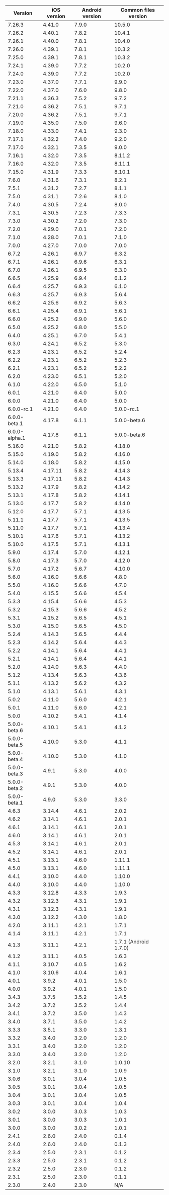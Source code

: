 | Version       | iOS version | Android version | Common files version  |
|---------------|-------------|-----------------|-----------------------|
| 7.26.3 | 4.41.0 | 7.9.0 | 10.5.0 |
| 7.26.2 | 4.40.1 | 7.8.2 | 10.4.1 |
| 7.26.1 | 4.40.0 | 7.8.1 | 10.4.0 |
| 7.26.0 | 4.39.1 | 7.8.1 | 10.3.2 |
| 7.25.0 | 4.39.1 | 7.8.1 | 10.3.2 |
| 7.24.1 | 4.39.0 | 7.7.2 | 10.2.0 |
| 7.24.0 | 4.39.0 | 7.7.2 | 10.2.0 |
| 7.23.0        | 4.37.0      | 7.7.1           | 9.9.0                 |
| 7.22.0        | 4.37.0      | 7.6.0           | 9.8.0                 |
| 7.21.1        | 4.36.3      | 7.5.2           | 9.7.2                 |
| 7.21.0        | 4.36.2      | 7.5.1           | 9.7.1                 |
| 7.20.0        | 4.36.2      | 7.5.1           | 9.7.1                 |
| 7.19.0        | 4.35.0      | 7.5.0           | 9.6.0                 |
| 7.18.0        | 4.33.0      | 7.4.1           | 9.3.0                 |
| 7.17.1        | 4.32.2      | 7.4.0           | 9.2.0                 |
| 7.17.0        | 4.32.1      | 7.3.5           | 9.0.0                 |
| 7.16.1        | 4.32.0      | 7.3.5           | 8.11.2                |
| 7.16.0        | 4.32.0      | 7.3.5           | 8.11.1                |
| 7.15.0        | 4.31.9      | 7.3.3           | 8.10.1                |
| 7.6.0         | 4.31.6      | 7.3.1           | 8.2.1                 |
| 7.5.1         | 4.31.2      | 7.2.7           | 8.1.1                 |
| 7.5.0         | 4.31.1      | 7.2.6           | 8.1.0                 |
| 7.4.0         | 4.30.5      | 7.2.4           | 8.0.0                 |
| 7.3.1         | 4.30.5      | 7.2.3           | 7.3.3                 |
| 7.3.0         | 4.30.2      | 7.2.0           | 7.3.0                 |
| 7.2.0         | 4.29.0      | 7.0.1           | 7.2.0                 |
| 7.1.0         | 4.28.0      | 7.0.1           | 7.1.0                 |
| 7.0.0         | 4.27.0      | 7.0.0           | 7.0.0                 |
| 6.7.2         | 4.26.1      | 6.9.7           | 6.3.2                 |
| 6.7.1         | 4.26.1      | 6.9.6           | 6.3.1                 |
| 6.7.0         | 4.26.1      | 6.9.5           | 6.3.0                 |
| 6.6.5         | 4.25.9      | 6.9.4           | 6.1.2                 |
| 6.6.4         | 4.25.7      | 6.9.3           | 6.1.0                 |
| 6.6.3         | 4.25.7      | 6.9.3           | 5.6.4                 |
| 6.6.2         | 4.25.6      | 6.9.2           | 5.6.3                 |
| 6.6.1         | 4.25.4      | 6.9.1           | 5.6.1                 |
| 6.6.0         | 4.25.2      | 6.9.0           | 5.6.0                 |
| 6.5.0         | 4.25.2      | 6.8.0           | 5.5.0                 |
| 6.4.0         | 4.25.1      | 6.7.0           | 5.4.1                 |
| 6.3.0         | 4.24.1      | 6.5.2           | 5.3.0                 |
| 6.2.3         | 4.23.1      | 6.5.2           | 5.2.4                 |
| 6.2.2         | 4.23.1      | 6.5.2           | 5.2.3                 |
| 6.2.1         | 4.23.1      | 6.5.2           | 5.2.2                 |
| 6.2.0         | 4.23.0      | 6.5.1           | 5.2.0                 |
| 6.1.0         | 4.22.0      | 6.5.0           | 5.1.0                 |
| 6.0.1         | 4.21.0      | 6.4.0           | 5.0.0                 |
| 6.0.0         | 4.21.0      | 6.4.0           | 5.0.0                 |
| 6.0.0-rc.1    | 4.21.0      | 6.4.0           | 5.0.0-rc.1            |
| 6.0.0-beta.1  | 4.17.8      | 6.1.1           | 5.0.0-beta.6          |
| 6.0.0-alpha.1 | 4.17.8      | 6.1.1           | 5.0.0-beta.6          |
| 5.16.0        | 4.21.0      | 5.8.2           | 4.18.0                |
| 5.15.0        | 4.19.0      | 5.8.2           | 4.16.0                |
| 5.14.0        | 4.18.0      | 5.8.2           | 4.15.0                |
| 5.13.4        | 4.17.11     | 5.8.2           | 4.14.3                |
| 5.13.3        | 4.17.11     | 5.8.2           | 4.14.3                |
| 5.13.2        | 4.17.9      | 5.8.2           | 4.14.2                |
| 5.13.1        | 4.17.8      | 5.8.2           | 4.14.1                |
| 5.13.0        | 4.17.7      | 5.8.2           | 4.14.0                |
| 5.12.0        | 4.17.7      | 5.7.1           | 4.13.5                |
| 5.11.1        | 4.17.7      | 5.7.1           | 4.13.5                |
| 5.11.0        | 4.17.7      | 5.7.1           | 4.13.4                |
| 5.10.1        | 4.17.6      | 5.7.1           | 4.13.2                |
| 5.10.0        | 4.17.5      | 5.7.1           | 4.13.1                |
| 5.9.0         | 4.17.4      | 5.7.0           | 4.12.1                |
| 5.8.0         | 4.17.3      | 5.7.0           | 4.12.0                |
| 5.7.0         | 4.17.2      | 5.6.7           | 4.10.0                |
| 5.6.0         | 4.16.0      | 5.6.6           | 4.8.0                 |
| 5.5.0         | 4.16.0      | 5.6.6           | 4.7.0                 |
| 5.4.0         | 4.15.5      | 5.6.6           | 4.5.4                 |
| 5.3.3         | 4.15.4      | 5.6.6           | 4.5.3                 |
| 5.3.2         | 4.15.3      | 5.6.6           | 4.5.2                 |
| 5.3.1         | 4.15.2      | 5.6.5           | 4.5.1                 |
| 5.3.0         | 4.15.0      | 5.6.5           | 4.5.0                 |
| 5.2.4         | 4.14.3      | 5.6.5           | 4.4.4                 |
| 5.2.3         | 4.14.2      | 5.6.4           | 4.4.3                 |
| 5.2.2         | 4.14.1      | 5.6.4           | 4.4.1                 |
| 5.2.1         | 4.14.1      | 5.6.4           | 4.4.1                 |
| 5.2.0         | 4.14.0      | 5.6.3           | 4.4.0                 |
| 5.1.2         | 4.13.4      | 5.6.3           | 4.3.6                 |
| 5.1.1         | 4.13.2      | 5.6.2           | 4.3.2                 |
| 5.1.0         | 4.13.1      | 5.6.1           | 4.3.1                 |
| 5.0.2         | 4.11.0      | 5.6.0           | 4.2.1                 |
| 5.0.1         | 4.11.0      | 5.6.0           | 4.2.1                 |
| 5.0.0         | 4.10.2      | 5.4.1           | 4.1.4                 |
| 5.0.0-beta.6  | 4.10.1      | 5.4.1           | 4.1.2                 |
| 5.0.0-beta.5  | 4.10.0      | 5.3.0           | 4.1.1                 |
| 5.0.0-beta.4  | 4.10.0      | 5.3.0           | 4.1.0                 |
| 5.0.0-beta.3  | 4.9.1       | 5.3.0           | 4.0.0                 |
| 5.0.0-beta.2  | 4.9.1       | 5.3.0           | 4.0.0                 |
| 5.0.0-beta.1  | 4.9.0       | 5.3.0           | 3.3.0                 |
| 4.6.3         | 3.14.4      | 4.6.1           | 2.0.2                 |
| 4.6.2         | 3.14.1      | 4.6.1           | 2.0.1                 |
| 4.6.1         | 3.14.1      | 4.6.1           | 2.0.1                 |
| 4.6.0         | 3.14.1      | 4.6.1           | 2.0.1                 |
| 4.5.3         | 3.14.1      | 4.6.1           | 2.0.1                 |
| 4.5.2         | 3.14.1      | 4.6.1           | 2.0.1                 |
| 4.5.1         | 3.13.1      | 4.6.0           | 1.11.1                |
| 4.5.0         | 3.13.1      | 4.6.0           | 1.11.1                |
| 4.4.1         | 3.10.0      | 4.4.0           | 1.10.0                |
| 4.4.0         | 3.10.0      | 4.4.0           | 1.10.0                |
| 4.3.3         | 3.12.8      | 4.3.3           | 1.9.3                 |
| 4.3.2         | 3.12.3      | 4.3.1           | 1.9.1                 |
| 4.3.1         | 3.12.3      | 4.3.1           | 1.9.1                 |
| 4.3.0         | 3.12.2      | 4.3.0           | 1.8.0                 |
| 4.2.0         | 3.11.1      | 4.2.1           | 1.7.1                 |
| 4.1.4         | 3.11.1      | 4.2.1           | 1.7.1                 |
| 4.1.3         | 3.11.1      | 4.2.1           | 1.7.1 (Android 1.7.0) |
| 4.1.2         | 3.11.1      | 4.0.5           | 1.6.3                 |
| 4.1.1         | 3.10.7      | 4.0.5           | 1.6.2                 |
| 4.1.0         | 3.10.6      | 4.0.4           | 1.6.1                 |
| 4.0.1         | 3.9.2       | 4.0.1           | 1.5.0                 |
| 4.0.0         | 3.9.2       | 4.0.1           | 1.5.0                 |
| 3.4.3         | 3.7.5       | 3.5.2           | 1.4.5                 |
| 3.4.2         | 3.7.2       | 3.5.2           | 1.4.4                 |
| 3.4.1         | 3.7.2       | 3.5.0           | 1.4.3                 |
| 3.4.0         | 3.7.1       | 3.5.0           | 1.4.2                 |
| 3.3.3         | 3.5.1       | 3.3.0           | 1.3.1                 |
| 3.3.2         | 3.4.0       | 3.2.0           | 1.2.0                 |
| 3.3.1         | 3.4.0       | 3.2.0           | 1.2.0                 |
| 3.3.0         | 3.4.0       | 3.2.0           | 1.2.0                 |
| 3.2.0         | 3.2.1       | 3.1.0           | 1.0.10                |
| 3.1.0         | 3.2.1       | 3.1.0           | 1.0.9                 |
| 3.0.6         | 3.0.1       | 3.0.4           | 1.0.5                 |
| 3.0.5         | 3.0.1       | 3.0.4           | 1.0.5                 |
| 3.0.4         | 3.0.1       | 3.0.4           | 1.0.5                 |
| 3.0.3         | 3.0.1       | 3.0.4           | 1.0.4                 |
| 3.0.2         | 3.0.0       | 3.0.3           | 1.0.3                 |
| 3.0.1         | 3.0.0       | 3.0.3           | 1.0.1                 |
| 3.0.0         | 3.0.0       | 3.0.2           | 1.0.1                 |
| 2.4.1         | 2.6.0       | 2.4.0           | 0.1.4                 |
| 2.4.0         | 2.6.0       | 2.4.0           | 0.1.3                 |
| 2.3.4         | 2.5.0       | 2.3.1           | 0.1.2                 |
| 2.3.3         | 2.5.0       | 2.3.1           | 0.1.2                 |
| 2.3.2         | 2.5.0       | 2.3.0           | 0.1.2                 |
| 2.3.1         | 2.5.0       | 2.3.0           | 0.1.1                 |
| 2.3.0         | 2.4.0       | 2.3.0           | N/A                   |
